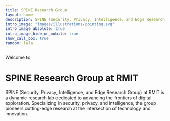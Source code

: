 ```yaml
---
title: SPINE Research Group
layout: home
description: SPINE (Security, Privacy, Intelligence, and Edge Research Group) at RMIT is a dynamic research lab dedicated to advancing the frontiers of digital exploration.
intro_image: "images/illustrations/pointing.svg"
intro_image_absolute: true
intro_image_hide_on_mobile: true
show_call_box: true
random: lala
---
```


Welcome to

# SPINE Research Group at RMIT

SPINE (Security, Privacy, Intelligence, and Edge Research Group) at RMIT is a dynamic research lab dedicated to advancing the frontiers of digital exploration. Specializing in security, privacy, and intelligence, the group pioneers cutting-edge research at the intersection of technology and innovation. 